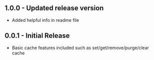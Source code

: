 ## 1.0.0 - Updated release version

* Added helpful info in readme file


## 0.0.1 - Initial Release

* Basic cache features included such as set/get/remove/purge/clear cache

